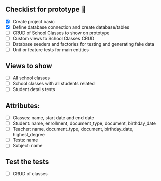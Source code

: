 ## Checklist for prototype :checkered_flag:

- [X] Create project basic
- [X] Define database connection and create database/tables
- [ ] CRUD of School Classes to show on prototype
- [ ] Custom views to School Classes CRUD
- [ ] Database seeders and factories for testing and generating fake data
- [ ] Unit or feature tests for main entities 

## Views to show
- [ ] All school classes
- [ ] School classes with all students related
- [ ] Student details tests

## Attributes:
- [ ] Classes: name, start date and end date
- [ ] Student: name, enrollment, document_type, document, birthday_date
- [ ] Teacher: name, document_type, document, birthday_date, highest_degree
- [ ] Tests: name
- [ ] Subject: name

## Test the tests
- [ ] CRUD of classes




